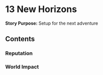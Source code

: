 # 13 New Horizons

**Story Purpose:** Setup for the next adventure

## Contents

### Reputation


### World Impact


